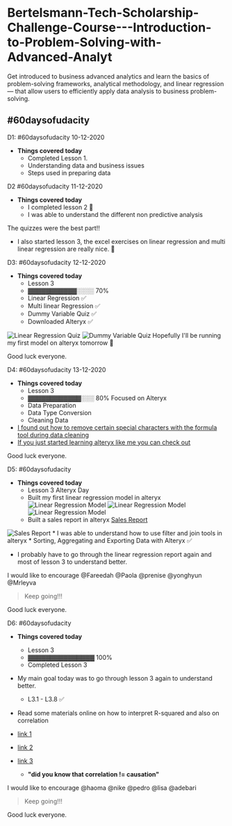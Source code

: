 # Bertelsmann-Tech-Scholarship-Challenge-Course---Introduction-to-Problem-Solving-with-Advanced-Analyt
Get introduced to business advanced analytics and learn the basics of problem-solving frameworks, analytical methodology, and linear regression — that allow users to efficiently apply data analysis to business problem-solving.
## #60daysofudacity 
D1: #60daysofudacity 10-12-2020
 - **Things covered today** 
    - Completed Lesson 1.
    - Understanding data and business issues 
    - Steps used in preparing data

D2 #60daysofudacity 11-12-2020
 - **Things covered today**
    * I completed lesson 2 🥳 
    * I was able to understand the different non predictive analysis 
 
The quizzes were the best part!!

- I also started lesson 3, the excel exercises on linear regression and multi linear regression are really nice. 🙌


D3: #60daysofudacity 12-12-2020 
- **Things covered today**
   * Lesson 3
    - ▓▓▓▓▓▓▓▓▓▓▓░░░░ 70%
   * Linear Regression ✅
   * Multi linear Regression ✅
   * Dummy Variable Quiz ✅
   * Downloaded Alteryx ✅

![Linear Regression Quiz](https://github.com/oluwatosin17/Bertelsmann-Tech-Scholarship-Challenge-Course---Introduction-to-Problem-Solving-with-Advanced-Analyt/blob/main/Images/Screenshot_20210112_112052.jpg) 
![Dummy Variable Quiz](https://github.com/oluwatosin17/Bertelsmann-Tech-Scholarship-Challenge-Course---Introduction-to-Problem-Solving-with-Advanced-Analyt/blob/main/Images/Screenshot_20210112_114125.jpg) 
Hopefully I'll be running my first model on alteryx tomorrow 🤞

Good luck everyone.

D4: #60daysofudacity 13-12-2020
- **Things covered today**
   * Lesson 3
   * ▓▓▓▓▓▓▓▓▓▓▓▓░░░ 80%
Focused on Alteryx 
   * Data Preparation
   * Data Type Conversion
   * Cleaning Data
- [I found out how to remove certain special characters with the formula tool during data cleaning](https://community.alteryx.com/t5/Alteryx-Designer-Discussions/Remove-certain-special-characters/td-p/108697) 
- [If you just started learning alteryx like me you can check out](https://www.analyseup.com/learn-alteryx/alteryx-introduction.html) 

Good luck everyone. 

D5: #60daysofudacity
- **Things covered today**
    * Lesson 3
Alteryx Day  
    * Built my first linear regression model in alteryx 
![Linear Regression Model](https://github.com/oluwatosin17/Bertelsmann-Tech-Scholarship-Challenge-Course---Introduction-to-Problem-Solving-with-Advanced-Analyt/blob/main/Images/first%20model%20result.png) 
![Linear Regression Model](https://github.com/oluwatosin17/Bertelsmann-Tech-Scholarship-Challenge-Course---Introduction-to-Problem-Solving-with-Advanced-Analyt/blob/main/Images/first%20model%20result2.png) 
![Linear Regression Model](https://github.com/oluwatosin17/Bertelsmann-Tech-Scholarship-Challenge-Course---Introduction-to-Problem-Solving-with-Advanced-Analyt/blob/main/Images/first%20model%20result1.png) 
    * Built a sales report in alteryx [Sales Report](https://www.analyseup.com/learn-alteryx/alteryx-introduction.html) 

![Sales Report](https://github.com/oluwatosin17/Bertelsmann-Tech-Scholarship-Challenge-Course---Introduction-to-Problem-Solving-with-Advanced-Analyt/blob/main/Images/sales.png) 
    * I was able to understand how to use filter and join tools in alteryx 
    * Sorting, Aggregating and Exporting Data with Alteryx ✅

- I probably have to go through the linear regression report again and most of lesson 3 to understand better. 

I would like to encourage @Fareedah @Paola @prenise @yonghyun @Mrleyva 

> Keep going!!! 



Good luck everyone. 


D6: #60daysofudacity
- **Things covered today**
  * Lesson 3
  * ▓▓▓▓▓▓▓▓▓▓▓▓▓▓▓ 100%
  * Completed Lesson 3

- My main goal today was to go through lesson 3 again to understand better. 
     * L3.1 - L3.8 ✅ 
- Read some materials online on how to interpret R-squared and also on correlation 

- [link 1](https://www.displayr.com/8-tips-for-interpreting-r-squared/)
- [link 2](https://blog.minitab.com/blog/adventures-in-statistics-2/regression-analysis-how-do-i-interpret-r-squared-and-assess-the-goodness-of-fit)
- [link 3](https://www.mathsisfun.com/data/correlation.html)

  * **"did you know that correlation != causation"**


I would like to encourage @haoma @nike @pedro @lisa @adebari 

> Keep going!!! 

Good luck everyone. 
